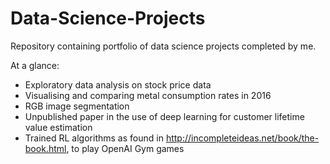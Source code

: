 # Data-Science-Projects

Repository containing portfolio of data science projects completed by me.

At a glance:
- Exploratory data analysis on stock price data
- Visualising and comparing metal consumption rates in 2016 
- RGB image segmentation
- Unpublished paper in the use of deep learning for customer lifetime value estimation
- Trained RL algorithms as found in http://incompleteideas.net/book/the-book.html, to play OpenAI Gym games
